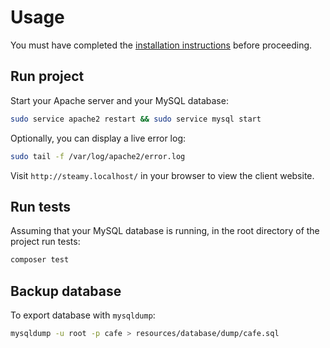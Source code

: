 # Usage

You must have completed the [installation instructions](INSTALLATION_GUIDE.md) before
proceeding.

## Run project

Start your Apache server and your MySQL database:

```bash
sudo service apache2 restart && sudo service mysql start
```

Optionally, you can display a live error log:

```bash
sudo tail -f /var/log/apache2/error.log
```

Visit `http://steamy.localhost/` in your browser to view the client website.

## Run tests

Assuming that your MySQL database is running, in the root directory of the project run tests:

```bash
composer test
```

## Backup database

To export database with `mysqldump`:

```bash
mysqldump -u root -p cafe > resources/database/dump/cafe.sql
```